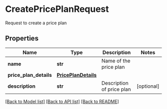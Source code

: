 # CreatePricePlanRequest

Request to create a price plan

## Properties
Name | Type | Description | Notes
------------ | ------------- | ------------- | -------------
**name** | **str** | Name of the price plan | 
**price_plan_details** | [**PricePlanDetails**](PricePlanDetails.md) |  | 
**description** | **str** | Description of price plan | [optional] 

[[Back to Model list]](../README.md#documentation-for-models) [[Back to API list]](../README.md#documentation-for-api-endpoints) [[Back to README]](../README.md)



